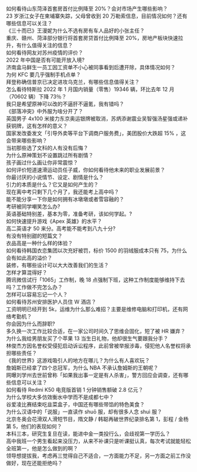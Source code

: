 如何看待山东菏泽首套房首付比例降至 20%？会对市场产生哪些影响？  
23 岁浙江女子在柬埔寨失踪，父母曾收到 20 万勒索信息，目前情况如何？还有哪些信息可以关注？  
《三十而已》王漫妮为什么不选有房有车人品好的小张主任？  
重庆、赣州、菏泽部分银行将首套房贷首付比例降至 20%，房地产板块快速拉升，有什么值得关注的信息？  
如何看待网友对苏州疫情的评价？  
2022 年中国是否有可能开放入境?  
济南盒马鲜生一员工因工资单不小心被同事看到后遭开除，具体情况如何？  
为何 KFC 要几乎强制手机点单？  
拜登称确信普京已决定进攻乌克兰，有哪些信息值得关注？  
怎么看待特斯拉 2022 年 1 月国内销量（零售）19346 辆，环比去年 12 月（70602 辆）下降 73％？  
我只是希望原神可以改的不逼肝不逼氪，我有错吗？  
《部落冲突》中外服为啥分开了？  
英国男子 4x100 米接力东京奥运银牌被取消，苏炳添谢震业吴智强汤星强或递补获铜牌，这有怎样的意义？  
国家发改委发文「引导外卖等平台下调商户服务费」，美团股价大跌超  15% ，这会带来哪些影响？  
当初那些选了文科的人有没有后悔？  
为什么原神策划不设置跳过所有剧情？  
孩子画过什么画让你非常震惊？  
如何评价短道速滑运动员任子威，你如何看待他未来的职业发展前景？  
你最讨厌的小说情节、设定、剧情是什么？  
引力的本质是什么？它又是如何产生的？  
现在离中考只剩下几个月了，我还能考上高中吗？  
能不能分享一下你是如何拥有冰墩墩或者雪容融的？  
考研被同学嘲笑怎么办?  
英语基础特别差，基本为零，准备考研，该如何学起。?  
如何快速提升游戏《Apex 英雄》的水平？  
高二英语才 50 来分。高考能不能考到八九十分?  
有没有特别甜的短篇文？  
衣品高是一种什么样的体验？  
如何看待韩国衣恋集团以次充好被罚，标价 1500 的羽绒服成本只有 75，为什么会有如此高的溢价？  
装修，有哪些设计可以大大改善我们的生活？  
怎样才算混得好？  
腾讯微信试行「1065」工作制，晚 18 点强制下班，这种工作制度能够维持下去吗？工作做不完怎么办？  
怎样可以容易忘记一个人？  
如何看待苏州安排医护人员住 W 酒店？  
工资明明已经开到 5k，运维为什么那么难招？主要是维修电脑和打印机，还有网络考勤机？  
你会因为什么而辞职?  
多久换一次工作比较合适，在一家公司时间久了思维会固化，短了被 HR 嫌弃？  
为什么我给男朋友买了个苹果 13 当生日礼物，他却很生气要跟我分手？  
林俊杰方因名誉权受侵犯启动诉讼程序，此前曾被举报涉毒，侵犯他人名誉权将承担哪些责任？  
《我的世界》这游戏吸引人的地方在哪儿？为什么有人喜欢玩？  
詹姆斯已经拿了四个总冠军，为什么 NBA 不承认詹姆斯的王朝呢？  
网曝刘学州去世前曾称「如果我出事一定是有人杀害」，警方回应会调查，还有哪些信息可以关注？  
如何看待 Redmi K50 电竞版首销 1 分钟销售额破 2.8 亿元？  
为什么学校大多仿效衡水中学而不是成都七中？  
谷爱凌比赛结束吃韭菜盒子，中国还有哪些带馅的特色美食？  
为什么汉语中的「说服」一直读作 shuō 服，却有很多人念 shuì 服？  
北京冬奥会花滑双人滑短节目，隋文静 / 韩聪再破世界纪录排名第 1，彭程 / 金杨第 5，他们的表现如何？  
本科三本，研究生复旦在读，能进中金一类投行么，会歧视第一学历么？  
高中我班一个男生看起来没压力，从来不补课只是听课挺认真，每次考试就能轻松全班第一，他是怎么做到的啊？  
领导想提拔我，考虑再三觉得自己不适合，一方面能力不足，另一方面之前工作没做好，现在还能拒绝吗？  
